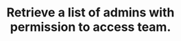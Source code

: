 ---
title: Retrieve a list of admins with permission to access team.
excerpt: Project is typically 'manager' but is ignored.
api:
  file: api_docs.json
  operationId: get_api-v3-accountshortname-projectshortname-account-team
hidden: false
---
